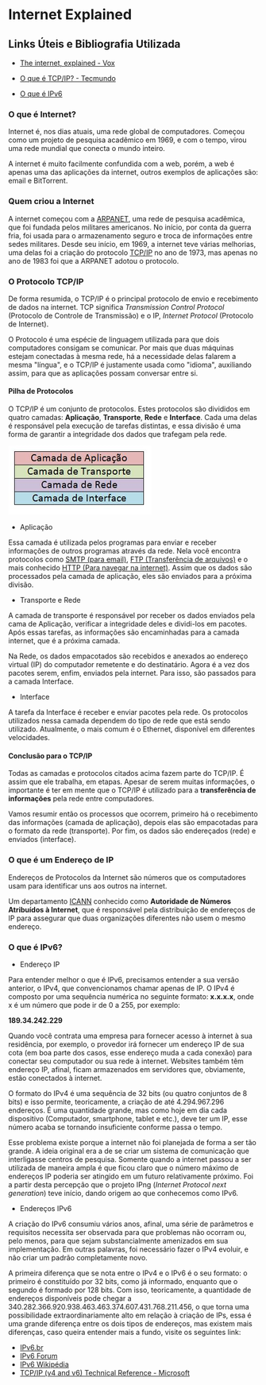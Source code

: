 # Internet Explained

## Links Úteis e Bibliografia Utilizada

- [The internet, explained - Vox](https://www.vox.com/2014/6/16/18076282/the-internet)

- [O que é TCP/IP? - Tecmundo](https://www.tecmundo.com.br/o-que-e/780-o-que-e-tcp-ip-.htm)

- [O que é IPv6](https://www.infowester.com/ipv6.php)

### O que é Internet?

Internet é, nos dias atuais, uma rede global de computadores. Começou como um projeto de pesquisa acadêmico em 1969, e com o tempo, virou uma rede mundial que conecta o mundo inteiro.

A internet é muito facilmente confundida com a web, porém, a web é apenas uma das aplicações da internet, outros exemplos de aplicações são: email e BitTorrent.

### Quem criou a Internet

A internet começou com a [ARPANET](https://pt.wikipedia.org/wiki/ARPANET), uma rede de pesquisa acadêmica, que foi fundada pelos militares americanos. No início, por conta da guerra fria, foi usada para o armazenamento seguro e troca de informações entre sedes militares. Desde seu início, em 1969, a internet teve várias melhorias, uma delas foi a criação do protocolo [TCP/IP](https://pt.wikipedia.org/wiki/TCP/IP) no ano de 1973, mas apenas no ano de 1983 foi que a ARPANET adotou o protocolo.

### O Protocolo TCP/IP

De forma resumida, o TCP/IP é o principal protocolo de envio e recebimento de dados na internet. TCP significa _Transmission Control Protocol_ (Protocolo de Controle de Transmissão) e o IP, _Internet Protocol_ (Protocolo de Internet).

O Protocolo é uma espécie de linguagem utilizada para que dois computadores consigam se comunicar. Por mais que duas máquinas estejam conectadas à mesma rede, há a necessidade delas falarem a mesma "língua", e o TCP/IP é justamente usada como "idioma", auxiliando assim, para que as aplicações possam conversar entre si.

#### Pilha de Protocolos

O TCP/IP é um conjunto de protocolos. Estes protocolos são divididos em quatro camadas: **Aplicação**, **Transporte**, **Rede** e **Interface**. Cada uma delas é responsável pela execução de tarefas distintas, e essa divisão é uma forma de garantir a integridade dos dados que trafegam pela rede.

![](imgs/pilha_protocolos.jpg)

- Aplicação

Essa camada é utilizada pelos programas para enviar e receber informações de outros programas através da rede. Nela você encontra protocolos como [SMTP (para email)](https://www.hostgator.com.br/blog/o-que-e-protocolo-smtp/), [FTP (Transferência de arquivos)](https://pt.wikipedia.org/wiki/Protocolo_de_Transfer%C3%AAncia_de_Arquivos) e o mais conhecido [HTTP (Para navegar na internet)](https://pt.wikipedia.org/wiki/Hypertext_Transfer_Protocol). Assim que os dados são processados pela camada de aplicação, eles são enviados para a próxima divisão.

- Transporte e Rede

A camada de transporte é responsável por receber os dados enviados pela cama de Aplicação, verificar a integridade deles e dividi-los em pacotes. Após essas tarefas, as informações são encaminhadas para a camada internet, que é a próxima camada.

Na Rede, os dados empacotados são recebidos e anexados ao endereço virtual (IP) do computador remetente e do destinatário. Agora é a vez dos pacotes serem, enfim, enviados pela internet. Para isso, são passados para a camada Interface.

- Interface

A tarefa da Interface é receber e enviar pacotes pela rede. Os protocolos utilizados nessa camada dependem do tipo de rede que está sendo utilizado. Atualmente, o mais comum é o Ethernet, disponível em diferentes velocidades.

#### Conclusão para o TCP/IP

Todas as camadas e protocolos citados acima fazem parte do TCP/IP. É assim que ele trabalha, em etapas. Apesar de serem muitas informações, o importante é ter em mente que o TCP/IP é utilizado para a **transferência de informações** pela rede entre computadores.

Vamos resumir então os processos que ocorrem, primeiro há o recebimento das informações (camada de aplicação), depois elas são empacotadas para o formato da rede (transporte). Por fim, os dados são endereçados (rede) e enviados (interface).

### O que é um Endereço de IP

Endereços de Protocolos da Internet são números que os computadores usam para identificar uns aos outros na internet.

Um departamento [ICANN](https://pt.wikipedia.org/wiki/Corpora%C3%A7%C3%A3o_da_Internet_para_Atribui%C3%A7%C3%A3o_de_Nomes_e_N%C3%BAmeros) conhecido como __Autoridade de Números Atribuídos à Internet__, que é responsável pela distribuição de endereços de IP para assegurar que duas organizações diferentes não usem o mesmo endereço.

### O que é IPv6?

- Endereço IP

Para entender melhor o que é IPv6, precisamos entender a sua versão anterior, o IPv4, que convencionamos chamar apenas de IP. O IPv4 é composto por uma sequência numérica no seguinte formato: **x.x.x.x**, onde x é um número que pode ir de 0 a 255, por exemplo:

**189.34.242.229**

Quando você contrata uma empresa para fornecer acesso à internet à sua residência, por exemplo, o provedor irá fornecer um endereço IP de sua cota (em boa parte dos casos, esse endereço muda a cada conexão) para conectar seu computador ou sua rede à internet. Websites também têm endereço IP, afinal, ficam armazenados em servidores que, obviamente, estão conectados à internet.

O formato do IPv4 é uma sequência de 32 bits (ou quatro conjuntos de 8 bits) e isso permite, teoricamente, a criação de até 4.294.967.296 endereços. É uma quantidade grande, mas como hoje em dia cada dispositivo (Computador, smartphone, tablet e etc.), deve ter um IP, esse número acaba se tornando insuficiente conforme passa o tempo.

Esse problema existe porque a internet não foi planejada de forma a ser tão grande. A ideia original era a de se criar um sistema de comunicação que interligasse centros de pesquisa. Somente quando a internet passou a ser utilizada de maneira ampla é que ficou claro que o número máximo de endereços IP poderia ser atingido em um futuro relativamente próximo. Foi a partir desta percepção que o projeto IPng (_Internet Protocol next generation_) teve início, dando origem ao que conhecemos como IPv6.

- Endereços IPv6

A criação do IPv6 consumiu vários anos, afinal, uma série de parâmetros e requisitos necessita ser observada para que problemas não ocorram ou, pelo menos, para que sejam substancialmente amenizados em sua implementação. Em outras palavras, foi necessário fazer o IPv4 evoluir, e não criar um padrão completamente novo.

A primeira diferença que se nota entre o IPv4 e o IPv6 é o seu formato: o primeiro é constituído por 32 bits, como já informado, enquanto que o segundo é formado por 128 bits. Com isso, teoricamente, a quantidade de endereços disponíveis pode chegar a 340.282.366.920.938.463.463.374.607.431.768.211.456, o que torna uma possibilidade extraordinariamente alto em relação à criação de IPs, essa é uma grande diferença entre os dois tipos de endereços, mas existem mais diferenças, caso queira entender mais a fundo, visite os seguintes link:

- [IPv6.br](http://ipv6.br/)
- [IPv6 Forum](https://www.ipv6forum.com/)
- [IPv6 Wikipédia](https://pt.wikipedia.org/wiki/IPv6)
- [TCP/IP (v4 and v6) Technical Reference - Microsoft](https://docs.microsoft.com/en-us/previous-versions/windows/it-pro/windows-server-2008-R2-and-2008/dd379473(v=ws.10)?redirectedfrom=MSDN)
